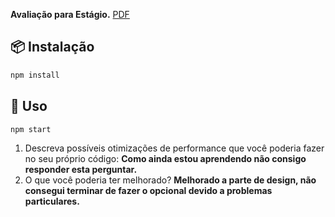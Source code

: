 <b>Avaliação para Estágio.</b>
 [PDF](https://www.linkedin.com/dms/C4D06AQEEv6n_l_6pVA/messaging-attachmentFile/0/1617245829936?m=AQLKCDfmvIQC4QAAAXiQc_Vq_u3d5nzoQDxGbaqr9FP_XUy-jLka5QKmJw&ne=1&v=beta&t=CdLOdbmdpsEb8xb5OatB3yzPhKj5IYAQIWBYn-wLnqA&lipi=urn%3Ali%3Apage%3Ad_flagship3_messaging%3B0Arfr3XqRDOaWb4O1gKhfA%3D%3D)

## 📦 Instalação

```bash
npm install 
```
## 🔨 Uso
```bash
npm start
```
1. Descreva possíveis otimizações de performance que você poderia fazer no seu
próprio código: 
<b>Como ainda estou aprendendo não consigo responder esta perguntar.</b>
2. O que você poderia ter melhorado?
<b>Melhorado a parte de design, não consegui terminar de fazer o opcional devido a problemas particulares.
